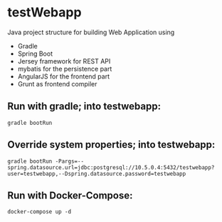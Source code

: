 # testWebapp

Java project structure for building Web Application using

- Gradle
- Spring Boot
- Jersey framework for REST API
- mybatis for the persistence part
- AngularJS for the frontend part
- Grunt as frontend compiler

## Run with gradle; into testwebapp:

`gradle bootRun`

## Override system properties; into testwebapp:

`gradle bootRun -Pargs=--spring.datasource.url=jdbc:postgresql://10.5.0.4:5432/testwebapp?user=testwebapp,--Dspring.datasource.password=testwebapp`

## Run with Docker-Compose:

`docker-compose up -d`
